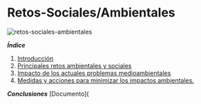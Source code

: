# Retos-Sociales/Ambientales

![retos-sociales-ambientales](https://datos.gob.es/sites/default/files/styles/image_json_ld/public/blog/image/retos_medio_ambiente_open_data_0.jpg)

_**Índice**_

1. [Introducción](Introducción.md)
2. [Principales retos ambientales y sociales](Principales_retos_ambientales_y_sociales.md)
3. [Impacto de los actuales problemas medioambientales](Impacto_de_los_actuales_problemas_medioambientales.md)
4. [Medidas y acciones para minimizar los impactos ambientales.](Medidas_y_acciones_para_minimizar_los_impactos_ambientales.md) 

_**Conclusiones**_
[Documento](
